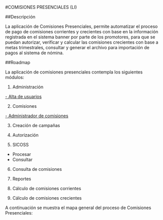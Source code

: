 #COMISIONES PRESENCIALES (LI)

##Descripción 

La aplicación de Comisiones Presenciales, permite automatizar el proceso de pago de comisiones corrientes y crecientes con base en la información registrada en el sistema banner por parte de los promotores, para que se puedan autorizar, verificar y calcular las comisiones crecientes con base a metas trimestrales, consultar y generar el archivo para importación de pagos al sistema de nómina. 


##Roadmap 

La aplicación de comisiones presenciales contempla los siguientes módulos:

1) Administración

[- Alta de usuarios](https://bitbucket.org/ebcdesarrollo/comisiones-li/src/7209f8ecd82521c2606923dfe088af56c736e78c/alta-usuarios.md)

2) Comisiones

[- Administrador de comisiones](https://bitbucket.org/ebcdesarrollo/comisiones-li/src/1c5d8df1e00577fd811422d42692a9a3ff4d5930/administrador-comisiones.md)

3) Creación de campañas 


4) Autorización


6) SICOSS

- Procesar
- Consultar

6) Consulta de comisiones 

7) Reportes

8) Cálculo de comisiones corrientes

9) Cálculo de comisiones crecientes 

A continuación se muestra el mapa general del proceso de Comisiones Presenciales: